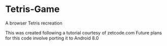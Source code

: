 # Tetris-Game
A browser Tetris recreation

This was created following a tutorial courtesy of zetcode.com
Future plans for this code involve porting it to Android 8.0
